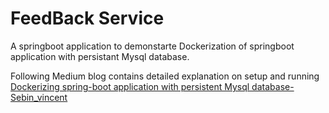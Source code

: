# FeedBack Service

A springboot application to demonstarte Dockerization of springboot application with persistant Mysql database.

Following Medium blog contains detailed explanation on setup and running
[Dockerizing spring-boot application with persistent Mysql database-Sebin_vincent](https://medium.com/me/stats/post/2ad66ef0c6)
